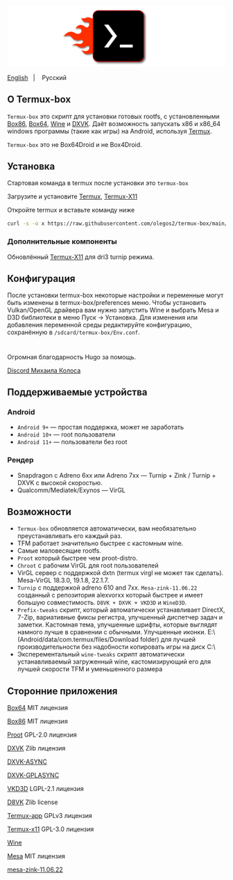 ![logo](icon/logo.png "logo")

<a href="https://github.com/olegos2/termux-box">English</a>
&nbsp;&nbsp;| &nbsp;&nbsp;
Русский

## О Termux-box

`Termux-box` это скрипт для установки готовых rootfs, с установленными [Box86](https://github.com/ptitSeb/box86), [Box64](https://github.com/ptitSeb/box64), [Wine](https://www.winehq.org/) и [DXVK](https://github.com/doitsujin/dxvk). Даёт возможность запускать x86 и x86_64 windows программы (такие как игры) на Android, используя [Termux](https://github.com/termux/termux-app).

`Termux-box` это не Box64Droid и не Box4Droid.

## Установка
Стартовая команда в termux после установки это `termux-box`

Загрузите и установите
[Termux](https://f-droid.org/repo/com.termux_118.apk),
[Termux-X11](https://raw.githubusercontent.com/olegos2/termux-box/main/components/termux-x11-arm64-v8a-debug.apk)

Откройте termux и вставьте команду ниже

```bash
curl -s -o x https://raw.githubusercontent.com/olegos2/termux-box/main/install && chmod +x x && ./x
```

### Дополнительные компоненты
Обновлённый
[Termux-X11](https://raw.githubusercontent.com/olegos2/termux-box/main/components/termux-x11-arm64-v8a-debug-latest.apk)
для dri3 turnip режима.
##

## Конфигурация
После установки termux-box некоторые настройки и переменные могут быть изменены в termux-box/preferences меню.
Чтобы установить Vulkan/OpenGL драйвера вам нужно запустить Wine и выбрать Mesa и D3D библиотеки в меню Пуск -> Установка.
Для изменения или добавления переменной среды редактируйте конфигурацию, сохранённую в `/sdcard/termux-box/Env.conf`.

#
Огромная благодарность Hugo за помощь.

[Discord Михаила Колоса](https://discord.gg/ZAQnZzbCXq)

## Поддерживаемые устройства
### Android
* `Android 9+` — простая поддержка, может не заработать
* `Android 10+` — root пользователи
* `Android 11+` — пользователи без root
### Рендер
* Snapdragon с Adreno 6xx или Adreno 7xx — Turnip + Zink / Turnip + DXVK с высокой скоростью.
* Qualcomm/Mediatek/Exynos — VirGL

## Возможности
* `Termux-box` обновляется автоматически, вам необязательно преустанавливать его каждый раз.
* TFM работает значительно быстрее с кастомным wine.
* Самые маловесящие rootfs.
* `Proot` который быстрее чем proot-distro.
* `Chroot` с рабочим VirGL для root пользователей
* VirGL сервер с поддержкой dxtn (termux virgl не может так сделать). Mesa-VirGL 18.3.0, 19.1.8, 22.1.7.
* `Turnip` с поддержкой adreno 610 and 7xx. `Mesa-zink-11.06.22` созданный с репозитория alexvorxx который быстрее и имеет большую совместимость. `D8VK + DXVK + VKD3D` и `WineD3D`.
* `Prefix-tweaks` скрипт, который автоматически устанавливает DirectX, 7-Zip, вариативные фиксы регистра, улучшенный диспетчер задач и заметки. Кастомная тема, улучшенные шрифты, которые выглядят намного лучше в сравнении с обычными. Улучшенные иконки. E:\ (Android/data/com.termux/files/Download folder) для лучшей производительности без надобности копировать игры на диск C:\
* Эксперементальный `wine-tweaks` скрипт автоматически устанавливаемый загруженный wine, кастомизирующий его для лучшей скорости TFM и уменьшенного размера

## Сторонние приложения

[Box64](https://github.com/ptitSeb/box64) MIT лицензия

[Box86](https://github.com/ptitSeb/box86) MIT лицензия

[Proot](https://github.com/termux/proot) GPL-2.0 лицензия

[DXVK](https://github.com/doitsujin/dxvk) Zlib лицензия

[DXVK-ASYNC](https://github.com/Sporif/dxvk-async)

[DXVK-GPLASYNC](https://gitlab.com/Ph42oN/dxvk-gplasync)

[VKD3D](https://github.com/lutris/vkd3d) LGPL-2.1 лицензия

[D8VK](https://github.com/AlpyneDreams/d8vk) Zlib license

[Termux-app](https://github.com/termux/termux-app) GPLv3 лицензия

[Termux-x11](https://github.com/termux/termux-x11) GPL-3.0 лицензия

[Wine](https://wiki.winehq.org/Licensing)

[Mesa](https://docs.mesa3d.org/license.html) MIT лицензия

[mesa-zink-11.06.22](https://github.com/alexvorxx/mesa-zink-11.06.22)
